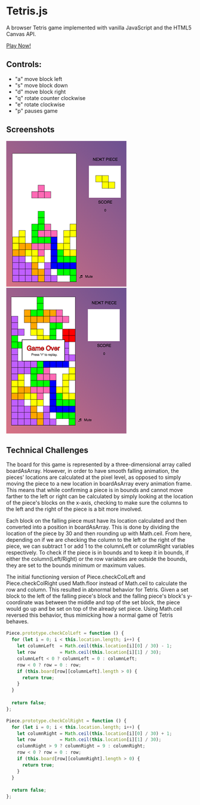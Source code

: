 # Tetris.js

A browser Tetris game implemented with vanilla JavaScript and the HTML5 Canvas API.

[Play Now!](http://www.marklarosa.me/tetris.html)

## Controls:

  * "a" move block left
  * "s" move block down
  * "d" move block right
  * "q" rotate counter clockwise
  * "e" rotate clockwise
  * "p" pauses game

## Screenshots

![playing]  ![game-over]


[playing]: ./playing.png
[game-over]: ./gameover.png

## Technical Challenges

The board for this game is represented by a three-dimensional array called boardAsArray. However, in
order to have smooth falling animation, the pieces' locations are calculated at the
pixel level, as opposed to simply moving the piece to a new location in boardAsArray
every animation frame. This means that while confirming a piece is in bounds and cannot move farther
to the left or right can be calculated by simply looking at the location of the
piece's blocks on the x-axis, checking to make sure the columns to the left and
the right of the piece is a bit more involved.

Each block on the falling piece must have its location calculated and then converted into a position
in boardAsArray. This is done by dividing the location of the piece by 30 and then
rounding up with Math.ceil. From here, depending on if we are checking the column
to the left or the right of the piece, we can subtract 1 or add 1 to the columnLeft or
columnRight variables respectively. To check if the piece is in bounds and to keep it in bounds,
if either the column(Left/Right) or the row variables are outside the bounds, they are set to the bounds
minimum or maximum values.

The initial functioning version of Piece.checkColLeft and Piece.checkColRight
used Math.floor instead of Math.ceil to calculate the row and column. This resulted
in abnormal behavior for Tetris. Given a set block to the left of the falling piece's block
and the falling piece's block's y-coordinate was between the middle and top of the
set block, the piece would go up and be set on top of the already set piece. Using Math.ceil
reversed this behavior, thus mimicking how a normal game of Tetris behaves.

```JavaScript
Piece.prototype.checkColLeft = function () {
  for (let i = 0; i < this.location.length; i++) {
    let columnLeft  = Math.ceil(this.location[i][0] / 30) - 1;
    let row         = Math.ceil(this.location[i][1] / 30);
    columnLeft < 0 ? columnLeft = 0 : columnLeft;
    row < 0 ? row = 0 : row;
    if (this.board[row][columnLeft].length > 0) {
      return true;
    }
  }

  return false;
};
```

```JavaScript
Piece.prototype.checkColRight = function () {
  for (let i = 0; i < this.location.length; i++) {
    let columnRight = Math.ceil(this.location[i][0] / 30) + 1;
    let row         = Math.ceil(this.location[i][1] / 30);
    columnRight > 9 ? columnRight = 9 : columnRight;
    row < 0 ? row = 0 : row;
    if (this.board[row][columnRight].length > 0) {
      return true;
    }
  }

  return false;
};
```
